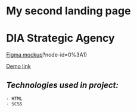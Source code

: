 # My second landing page

# DIA Strategic Agency
[Figma mockup](https://www.figma.com/file/7qwsWggv9BAxMi2VPhBuPr/Air-(formerly-Dia))?node-id=0%3A1)


[Demo link](https://nosovandriy.github.io/layout_dia)

## *Technologies used in project:*
```
- HTML
- SCSS

```